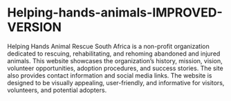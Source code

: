 # Helping-hands-animals-IMPROVED-VERSION

Helping Hands Animal Rescue South Africa is a non-profit organization dedicated to rescuing, rehabilitating, and rehoming abandoned and injured animals. This website showcases the organization’s history, mission, vision, volunteer opportunities, adoption procedures, and success stories. The site also provides contact information and social media links.
The website is designed to be visually appealing, user-friendly, and informative for visitors, volunteers, and potential adopters.
